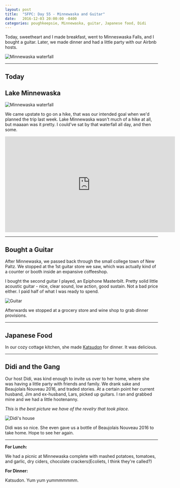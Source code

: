 ```yaml
---
layout: post
title:  "SFPC: Day 55 - Minnewaska and Guitar"
date:   2016-12-03 20:00:00 -0400
categories: poughkeepsie, Minnewaska, guitar, Japanese food, Didi
---
```


Today, sweetheart and I made breakfast, went to Minneswaska Falls, and I bought a guitar. Later, we made dinner and had a little party with our Airbnb hosts.

![Minnewaska waterfall](/assets/sfpc-images/IMG_6715.jpg)

-----

<h2>Today</h2>

<h2>Lake Minnewaska</h2>

![Minnewaska waterfall](/assets/sfpc-images/IMG_6714.jpg)

We came upstate to go on a hike, that was our intended goal when we'd planned the trip last week. Lake Minnewaska wasn't much of a hike at all, but maaaan was it pretty. I could've sat by that waterfall all day, and then some.

<iframe width="560" height="315" src="https://www.youtube.com/embed/nOH2cDFaZIk?rel=0" frameborder="0" ></iframe>

-----

<h2>Bought a Guitar</h2>

After Minnewaska, we passed back through the small college town of New Paltz. We stopped at the 1st guitar store we saw, which was actually kind of a counter or booth inside an expansive coffeeshop.

I bought the second guitar I played, an Epiphone Masterbilt. Pretty solid little acoustic guitar - nice, clear sound, low action, good sustain. Not a bad price either. I paid half of what I was ready to spend.

![Guitar](/assets/sfpc-images/IMG_6742.jpg)

Afterwards we stopped at a grocery store and wine shop to grab dinner provisions.

-----

<h2>Japanese Food</h2>

In our cozy cottage kitchen, she made [Katsudon](https://en.wikipedia.org/wiki/Katsudon) for dinner. It was delicious.

-----

<h2>Didi and the Gang</h2>

Our host Didi, was kind enough to invite us over to her home, where she was having a little party with friends and family. We drank sake and Beaujolais Nouveau 2016, and traded stories. At a certain point her current husband, Jim and ex-husband, Lars, picked up guitars. I ran and grabbed mine and we had a little hootenanny.

*This is the best picture we have of the revelry that took place.*

![Didi's house](/assets/sfpc-images/IMG_6742.jpg)

Didi was so nice. She even gave us a bottle of Beaujolais Nouveau 2016 to take home. Hope to see her again.

-----

**For Lunch:**

We had a picnic at Minnewaska complete with mashed potatoes, tomatoes, and garlic, dry ciders, chocolate crackers(Ecoliets, I think they're called?)

**For Dinner:**

Katsudon. Yum yum yummmmmmm.
